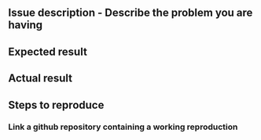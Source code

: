 <!--
Checklists for Issue Submission
-------------------------------
-->
## Issue description - Describe the problem you are having

<!--(Fill in)-->

## Expected result

<!--(Fill in)-->

## Actual result

<!--(Fill in)-->

## Steps to reproduce

<!--(Fill in)-->

### Link a github repository containing a working reproduction

<!--(Optional)-->
